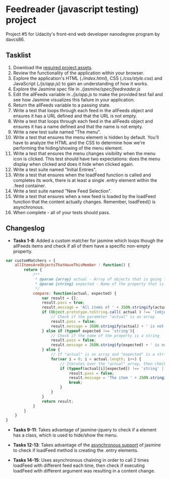 # Feedreader (javascript testing) project

Project #5 for Udacity's front-end web developer nanodegree program by davcs86.

## Tasklist

1. Download the [required project assets](http://github.com/udacity/frontend-nanodegree-feedreader).
1. Review the functionality of the application within your browser.
1. Explore the application's HTML (*./index.html*), CSS (*./css/style.css*) and JavaScript (*./js/app.js*) to gain an understanding of how it works.
1. Explore the Jasmine spec file in *./jasmine/spec/feedreader.js*
1. Edit the allFeeds variable in *./js/app.js* to make the provided test fail and see how Jasmine visualizes this failure in your application.
1. Return the allFeeds variable to a passing state.
1. Write a test that loops through each feed in the allFeeds object and ensures it has a URL defined and that the URL is not empty.
1. Write a test that loops through each feed in the allFeeds object and ensures it has a name defined and that the name is not empty.
1. Write a new test suite named "The menu".
1. Write a test that ensures the menu element is hidden by default. You'll have to analyze the HTML and the CSS to determine how we're performing the hiding/showing of the menu element.
1. Write a test that ensures the menu changes visibility when the menu icon is clicked. This test should have two expectations: does the menu display when clicked and does it hide when clicked again.
1. Write a test suite named "Initial Entries".
1. Write a test that ensures when the loadFeed function is called and completes its work, there is at least a single .entry element within the .feed container.
1. Write a test suite named "New Feed Selection".
1. Write a test that ensures when a new feed is loaded by the loadFeed function that the content actually changes. Remember, loadFeed() is asynchronous.
1. When complete - all of your tests should pass.

## Changeslog

- **Tasks 1-8**: Added a custom matcher for jasmine which loops though the allFeeds items and check if all of them have a specific non-empty property.

```js
var customMatchers = {
    allItemsAreObjectsThatHaveThisMember : function() {
        return {
            /**
             * @param {array} actual - Array of objects that is going to be tested
             * @param {string} expected - Name of the property that is going to be searched in the objects
             */
            compare: function(actual, expected) {
                var result = {};
                result.pass = true;
                result.message = 'All items of ' + JSON.stringify(actual) + ' have a non-empty property called '+ expected;
                if (Object.prototype.toString.call( actual ) !== '[object Array]'){
                    // Check if the parameter "actual" is an array
                    result.pass = false;
                    result.message = JSON.stringify(actual) + ' is not an array';
                } else if (typeof expected !== 'string'){
                    // Check if the name of the property is a string
                    result.pass = false;
                    result.message = JSON.stringify(expected) + ' is not a string';
                } else {
                    // If "actual" is an array and "expected" is a string
                    for(var i = 0; i < actual.length; i++) {
                        // Iterates over the "actual" array, then check if has a string property named as "expected" and if it's non-empty.
                        if (typeof(actual[i][expected]) !== 'string' || (typeof(actual[i][expected]) === 'string' && actual[i][expected] === '')) {
                            result.pass = false;
                            result.message = 'The item ' + JSON.stringify(actual[i]) + ' does not have a non-empty property called ' + expected;
                            break;
                        }
                    }
                }
                return result;
            }
        }
    }
}
```
- **Tasks 9-11**: Takes advantage of jasmine-jquery to check if a element has a class, which is used to hide/show the menu.

- **Tasks 12-13**: Takes advantage of the [asynchronous support](http://jasmine.github.io/2.0/introduction.html#section-Asynchronous_Support) of jasmine to check if loadFeed method is creating the .entry elements.

- **Tasks 14-15**: Uses asynchronous chaining in order to call 2 times loadFeed with different feed each time, then check if executing loadFeed with different argument was resulting in a content change.
